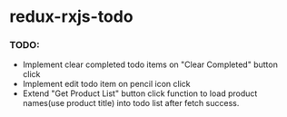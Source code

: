 # redux-rxjs-todo

### TODO:
- Implement clear completed todo items on "Clear Completed" button click
- Implement edit todo item on pencil icon click
- Extend "Get Product List" button click function to load product names(use product title) into todo list after fetch success.
